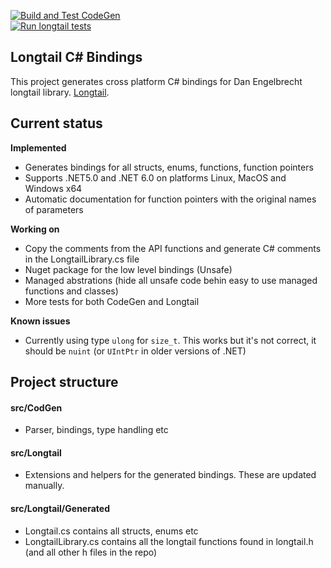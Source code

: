 [![Build and Test CodeGen](https://github.com/Golle/longtail/actions/workflows/build.yml/badge.svg)](https://github.com/Golle/longtail/actions/workflows/build.yml)   
[![Run longtail tests](https://github.com/Golle/longtail/actions/workflows/longtail.yml/badge.svg)](https://github.com/Golle/longtail/actions/workflows/longtail.yml)


## Longtail C# Bindings

This project generates cross platform C# bindings for Dan Engelbrecht longtail library. [Longtail](https://github.com/DanEngelbrecht/longtail).

## Current status

**Implemented**
* Generates bindings for all structs, enums, functions, function pointers
* Supports .NET5.0 and .NET 6.0 on platforms Linux, MacOS and Windows x64
* Automatic documentation for function pointers with the original names of parameters

**Working on**
* Copy the comments from the API functions and generate C# comments in the LongtailLibrary.cs file
* Nuget package for the low level bindings (Unsafe)
* Managed abstrations (hide all unsafe code behin easy to use managed functions and classes)
* More tests for both CodeGen and Longtail

**Known issues**
* Currently using type `ulong` for `size_t`. This works but it's not correct, it should be `nuint` (or `UIntPtr` in older versions of .NET)

## Project structure

#### src/CodGen
* Parser, bindings, type handling etc

#### src/Longtail
* Extensions and helpers for the generated bindings. These are updated manually.

#### src/Longtail/Generated
* Longtail.cs contains all structs, enums etc
* LongtailLibrary.cs contains all the longtail functions found in longtail.h (and all other h files in the repo)


